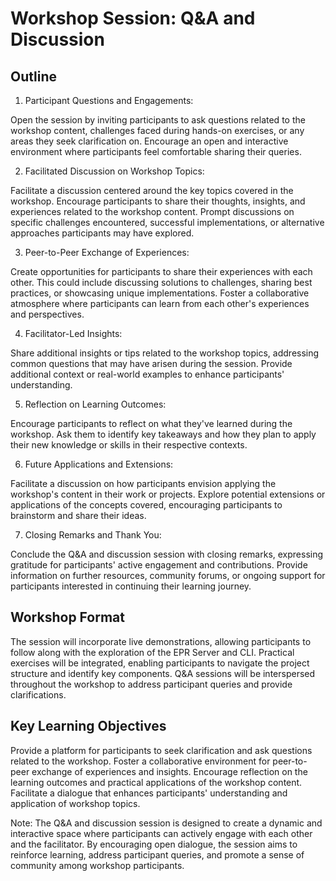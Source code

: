 # Workshop Session: Q&A and Discussion

## Outline

1. Participant Questions and Engagements:

Open the session by inviting participants to ask questions related to the
workshop content, challenges faced during hands-on exercises, or any areas they
seek clarification on. Encourage an open and interactive environment where
participants feel comfortable sharing their queries.

2. Facilitated Discussion on Workshop Topics:

Facilitate a discussion centered around the key topics covered in the workshop.
Encourage participants to share their thoughts, insights, and experiences
related to the workshop content. Prompt discussions on specific challenges
encountered, successful implementations, or alternative approaches participants
may have explored.

3. Peer-to-Peer Exchange of Experiences:

Create opportunities for participants to share their experiences with each
other. This could include discussing solutions to challenges, sharing best
practices, or showcasing unique implementations. Foster a collaborative
atmosphere where participants can learn from each other's experiences and
perspectives.

4. Facilitator-Led Insights:

Share additional insights or tips related to the workshop topics, addressing
common questions that may have arisen during the session. Provide additional
context or real-world examples to enhance participants' understanding.

5. Reflection on Learning Outcomes:

Encourage participants to reflect on what they've learned during the workshop.
Ask them to identify key takeaways and how they plan to apply their new
knowledge or skills in their respective contexts.

6. Future Applications and Extensions:

Facilitate a discussion on how participants envision applying the workshop's
content in their work or projects. Explore potential extensions or applications
of the concepts covered, encouraging participants to brainstorm and share their
ideas.

7. Closing Remarks and Thank You:

Conclude the Q&A and discussion session with closing remarks, expressing
gratitude for participants' active engagement and contributions. Provide
information on further resources, community forums, or ongoing support for
participants interested in continuing their learning journey.

## Workshop Format

The session will incorporate live demonstrations, allowing participants to
follow along with the exploration of the EPR Server and CLI. Practical exercises
will be integrated, enabling participants to navigate the project structure and
identify key components. Q&A sessions will be interspersed throughout the
workshop to address participant queries and provide clarifications.

## Key Learning Objectives

Provide a platform for participants to seek clarification and ask questions
related to the workshop. Foster a collaborative environment for peer-to-peer
exchange of experiences and insights. Encourage reflection on the learning
outcomes and practical applications of the workshop content. Facilitate a
dialogue that enhances participants' understanding and application of workshop
topics.

Note: The Q&A and discussion session is designed to create a dynamic and
interactive space where participants can actively engage with each other and the
facilitator. By encouraging open dialogue, the session aims to reinforce
learning, address participant queries, and promote a sense of community among
workshop participants.
